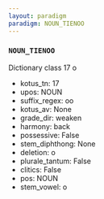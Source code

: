 ```yaml
---
layout: paradigm
paradigm: NOUN_TIENOO
---
```

### ` NOUN_TIENOO `

Dictionary class 17 o
* kotus_tn: 17
* upos: NOUN
* suffix_regex: oo
* kotus_av: None
* grade_dir: weaken
* harmony: back
* possessive: False
* stem_diphthong: None
* deletion: o
* plurale_tantum: False
* clitics: False
* pos: NOUN
* stem_vowel: o
